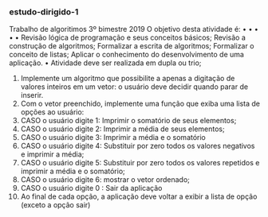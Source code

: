 ### estudo-dirigido-1
Trabalho de algoritimos 3º bimestre 2019
O objetivo desta atividade é:
•
•
•
•
• Revisão lógica de programação e seus conceitos básicos;
Revisão a construção de algoritmos;
Formalizar a escrita de algoritmos;
Formalizar o conceito de listas;
Aplicar o conhecimento do desenvolvimento de uma aplicação.
• Atividade deve ser realizada em dupla ou trio;
1. Implemente um algoritmo que possibilite a apenas a digitação de valores inteiros em um vetor: o usuário
deve decidir quando parar de inserir.
2. Com o vetor preenchido, implemente uma função que exiba uma lista de opções ao usuário:
3. CASO o usuário digite 1: Imprimir o somatório de seus elementos;
4. CASO o usuário digite 2: Imprimir a média de seus elementos;
5. CASO o usuário digite 3: Imprimir a média e o somatório
6. CASO o usuário digite 4: Substituir por zero todos os valores negativos e imprimir a média;
7. CASO o usuário digite 5: Substituir por zero todos os valores repetidos e imprimir a média e o
somatório;
8. CASO o usuário digite 6: mostrar o vetor ordenado;
9. CASO o usuário digite 0 : Sair da aplicação
10. Ao final de cada opção, a aplicação deve voltar a exibir a lista de opção (exceto a opção sair)

